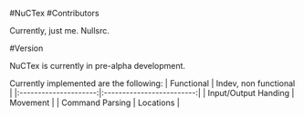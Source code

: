 #NuCTex
#Contributors

Currently, just me. Nullsrc.


#Version

NuCTex is currently in pre-alpha development.

Currently implemented are the following:
| 		Functional 		|	Indev, non functional	|
|:---------------------:|:-------------------------:|
| Input/Output Handing	| Movement					|
| Command Parsing		| Locations					|
